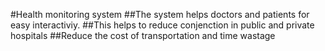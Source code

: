 #Health monitoring system 
##The system helps doctors and patients for easy interactiviy.
##This helps to reduce conjenction in public and private hospitals 
##Reduce the cost of transportation and time wastage
